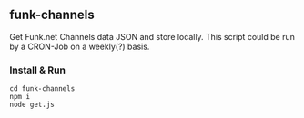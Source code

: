 ## funk-channels
Get Funk.net Channels data JSON and store locally. This script could be run by a CRON-Job on a weekly(?) basis.

### Install & Run
```node
cd funk-channels
npm i
node get.js
```
